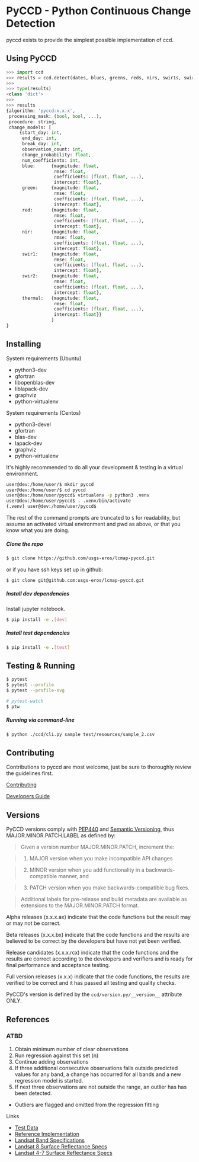 # PyCCD - Python Continuous Change Detection
pyccd exists to provide the simplest possible implementation of ccd.

## Using PyCCD
```python
>>> import ccd
>>> results = ccd.detect(dates, blues, greens, reds, nirs, swir1s, swir2s, thermals, qas)
>>>
>>> type(results)
<class 'dict'>
>>>
>>> results
{algorithm: 'pyccd:x.x.x',
 processing_mask: (bool, bool, ...),
 procedure: string,
 change_models: [
     {start_day: int,
      end_day: int,
      break_day: int,
      observation_count: int,
      change_probability: float,
      num_coefficients: int,
      blue:      {magnitude: float,
                  rmse: float,
                  coefficients: (float, float, ...),
                  intercept: float},
      green:     {magnitude: float,
                  rmse: float,
                  coefficients: (float, float, ...),
                  intercept: float},
      red:       {magnitude: float,
                  rmse: float,
                  coefficients: (float, float, ...),
                  intercept: float},
      nir:       {magnitude: float,
                  rmse: float,
                  coefficients: (float, float, ...),
                  intercept: float},
      swir1:     {magnitude: float,
                  rmse: float,
                  coefficients: (float, float, ...),
                  intercept: float},
      swir2:     {magnitude: float,
                  rmse: float,
                  coefficients: (float, float, ...),
                  intercept: float},
      thermal:   {magnitude: float,
                  rmse: float,
                  coefficients: (float, float, ...),
                  intercept: float}}
                 ]
}

```

## Installing
System requirements (Ubuntu)
* python3-dev
* gfortran
* libopenblas-dev
* liblapack-dev
* graphviz
* python-virtualenv

System requirements (Centos)
* python3-devel
* gfortran
* blas-dev
* lapack-dev
* graphviz
* python-virtualenv

It's highly recommended to do all your development & testing in a virtual environment.
```bash
user@dev:/home/user/$ mkdir pyccd
user@dev:/home/user/$ cd pyccd
user@dev:/home/user/pyccd$ virtualenv -p python3 .venv
user@dev:/home/user/pyccd$ . .venv/bin/activate
(.venv) user@dev:/home/user/pyccd$
```

The rest of the command prompts are truncated to ```$``` for readability, but assume an activated virtual environment and pwd as above, or that you know what you are doing.

##### Clone the repo
```bash
$ git clone https://github.com/usgs-eros/lcmap-pyccd.git
```
or if you have ssh keys set up in github:
```bash
$ git clone git@github.com:usgs-eros/lcmap-pyccd.git
```

##### Install dev dependencies
Install jupyter notebook.
```bash
$ pip install -e .[dev]
```

##### Install test dependencies
```bash
$ pip install -e .[test]
```

## Testing & Running
```bash
$ pytest
$ pytest --profile
$ pytest --profile-svg

# pytest-watch
$ ptw
```

##### Running via command-line
```bash
$ python ./ccd/cli.py sample test/resources/sample_2.csv
```

## Contributing
Contributions to pyccd are most welcome, just be sure to thoroughly review the guidelines first.

[Contributing](docs/CONTRIBUTING.md)

[Developers Guide](docs/DEVELOPING.md)

## Versions
PyCCD versions comply with [PEP440](https://www.python.org/dev/peps/pep-0440/)
and [Semantic Versioning](http://semver.org/), thus MAJOR.MINOR.PATCH.LABEL as
defined by:

> Given a version number MAJOR.MINOR.PATCH, increment the:

> 1. MAJOR version when you make incompatible API changes

> 2. MINOR version when you add functionality in a backwards-compatible manner, and

> 3. PATCH version when you make backwards-compatible bug fixes.

> Additional labels for pre-release and build metadata are available as extensions to the MAJOR.MINOR.PATCH format.

Alpha releases (x.x.x.ax) indicate that the code functions but the result may
or may not be correct.

Beta releases (x.x.x.bx) indicate that the code functions and the results
are believed to be correct by the developers but have not yet been verified.

Release candidates (x.x.x.rcx) indicate that the code functions and the results
are correct according to the developers and verifiers and is ready for final
performance and acceptance testing.

Full version releases (x.x.x) indicate that the code functions, the results
are verified to be correct and it has passed all testing and quality checks.

PyCCD's version is defined by the ```ccd/version.py/__version__``` attribute
ONLY.

## References

### ATBD
1. Obtain minimum number of clear observations
2. Run regression against this set (n)
3. Continue adding observations
4. If three additional consecutive observations falls outside predicted
   values for any band, a change has occurred for all bands
   and a new regression model is started.
5. If next three observations are not outside the range, an outlier has
    has been detected.
* Outliers are flagged and omitted from the regression fitting

Links
* [Test Data](docs/TestData.md)
* [Reference Implementation](https://github.com/USGS-EROS/matlab-ccdc/blob/master/TrendSeasonalFit_v12_30ARDLine.m)
* [Landsat Band Specifications](http://landsat.usgs.gov/band_designations_landsat_satellites.php)
* [Landsat 8 Surface Reflectance Specs](http://landsat.usgs.gov/documents/provisional_lasrc_product_guide.pdf)
* [Landsat 4-7 Surface Reflectance Specs](http://landsat.usgs.gov/documents/cdr_sr_product_guide.pdf)
